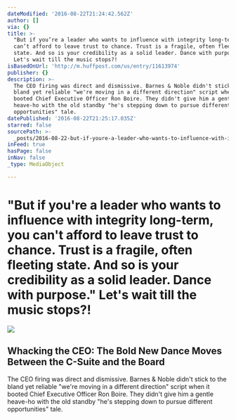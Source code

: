 ```yaml
---
dateModified: '2016-08-22T21:24:42.562Z'
author: []
via: {}
title: >-
  "But if you’re a leader who wants to influence with integrity long-term, you
  can’t afford to leave trust to chance. Trust is a fragile, often fleeting
  state. And so is your credibility as a solid leader. Dance with purpose."
  Let's wait till the music stops?!
isBasedOnUrl: 'http://m.huffpost.com/us/entry/11613974'
publisher: {}
description: >-
  The CEO firing was direct and dismissive. Barnes & Noble didn't stick to the
  bland yet reliable "we're moving in a different direction" script when it
  booted Chief Executive Officer Ron Boire. They didn't give him a gentle
  heave-ho with the old standby "he's stepping down to pursue different
  opportunities" tale.
datePublished: '2016-08-22T21:25:17.035Z'
starred: false
sourcePath: >-
  _posts/2016-08-22-but-if-youre-a-leader-who-wants-to-influence-with-integrit.md
inFeed: true
hasPage: false
inNav: false
_type: MediaObject

---
```

# "But if you're a leader who wants to influence with integrity long-term, you can't afford to leave trust to chance. Trust is a fragile, often fleeting state. And so is your credibility as a solid leader. Dance with purpose." Let's wait till the music stops?!

<article style=""><img src="https://s3-us-west-2.amazonaws.com/the-grid-img/p/ca36de1360faba25a7473acf89513b5be1c1ac8a.jpg" /><h1>Whacking the CEO: The Bold New Dance Moves Between the C-Suite and the Board</h1><p>The CEO firing was direct and dismissive. Barnes &amp; Noble didn't stick to the bland yet reliable "we're moving in a different direction" script when it booted Chief Executive Officer Ron Boire. They didn't give him a gentle heave-ho with the old standby "he's stepping down to pursue different opportunities" tale.</p></article>